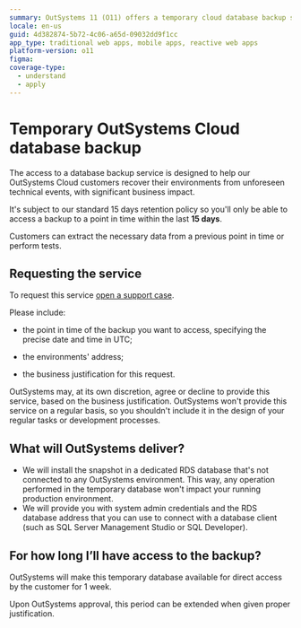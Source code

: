 ```yaml
---
summary: OutSystems 11 (O11) offers a temporary cloud database backup service with a 15-day retention policy for recovery from significant technical events.
locale: en-us
guid: 4d382874-5b72-4c06-a65d-09032dd9f1cc
app_type: traditional web apps, mobile apps, reactive web apps
platform-version: o11
figma:
coverage-type:
  - understand
  - apply
---
```


# Temporary OutSystems Cloud database backup

The access to a database backup service is designed to help our OutSystems Cloud customers recover their environments from unforeseen technical events, with significant business impact.

It's subject to our standard 15 days retention policy so you'll only be able to access a backup to a point in time within the last **15 days**.

Customers can extract the necessary data from a previous point in time or perform tests.


## Requesting the service

To request this service [open a support case](https://www.outsystems.com/tk/redirect?g=A82EA0CB-B101-4F08-BCFB-77559EF63801).

Please include:

- the point in time of the backup you want to access, specifying the precise date and time in UTC;

- the environments' address;

- the business justification for this request.

OutSystems may, at its own discretion, agree or decline to provide this service, based on the business justification. OutSystems won't provide this service on a regular basis, so you shouldn't include it in the design of your regular tasks or development processes.

## What will OutSystems deliver?

 - We will install the snapshot in a dedicated RDS database that's not connected to any OutSystems environment. This way, any operation performed in the temporary database won't impact your running production environment.
 - We will provide you with system admin credentials and the RDS database address that you can use to connect with a database client (such as SQL Server Management Studio or SQL Developer).

## For how long I’ll have access to the backup?

OutSystems will make this temporary database available for direct access by the customer for 1 week.

Upon OutSystems approval, this period can be extended when given proper justification.

 

